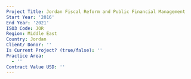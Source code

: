 ```yaml
---
Project Title: Jordan Fiscal Reform and Public Financial Management
Start Year: '2016'
End Year: '2021'
ISO3 Code: JOR
Region: Middle East
Country: Jordan
Client/ Donor: ''
Is Current Project? (true/false): ''
Practice Area:
  - ''
Contract Value USD: ''
---
```

